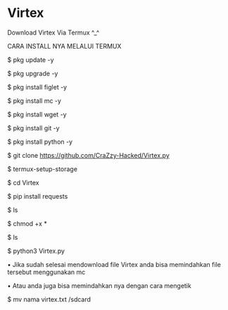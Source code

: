 # Virtex
Download Virtex Via Termux ^_^

CARA INSTALL NYA MELALUI TERMUX


$ pkg update -y

$ pkg upgrade -y

$ pkg install figlet -y 

$ pkg install mc -y

$ pkg install wget -y

$ pkg install git -y

$ pkg install python -y

$ git clone https://github.com/CraZzy-Hacked/Virtex.py

$ termux-setup-storage

$ cd Virtex

$ pip install requests

$ ls

$ chmod +x *
 
 $ ls
 
 $ python3 Virtex.py

• Jika sudah selesai mendownload file Virtex anda bisa memindahkan file tersebut menggunakan mc

• Atau anda juga bisa memindahkan nya dengan cara mengetik

$ mv nama virtex.txt /sdcard
